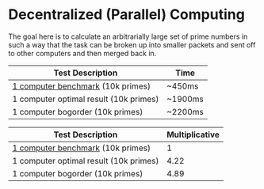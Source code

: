 # Decentralized (Parallel) Computing
The goal here is to calculate an arbitrarially large set of prime numbers in such a way that the task can be broken up into smaller packets and sent off to other computers and then merged back in. 

|Test Description | Time|
-----------------|---------------|
|[1 computer benchmark](https://github.com/jojo2357/Prime-Number-Library) (10k primes) | ~450ms|
|1 computer optimal result (10k primes) | ~1900ms|
|1 computer bogorder (10k primes) | ~2200ms|

|Test Description | Multiplicative|
|-----------------|---------------|
|[1 computer benchmark](https://github.com/jojo2357/Prime-Number-Library) (10k primes) | 1|
|1 computer optimal result (10k primes) | 4.22|
|1 computer bogorder (10k primes) | 4.89|
